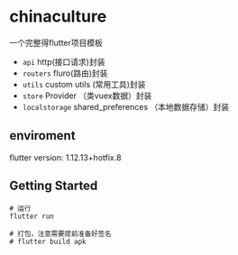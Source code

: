 # chinaculture

一个完整得flutter项目模板

* `api` http(接口请求)封装
* `routers` fluro(路由)封装
* `utils` custom utils (常用工具)封装
* `store` Provider （类vuex数据）封装
* `localstorage` shared_preferences （本地数据存储）封装

## enviroment

flutter version: 1.12.13+hotfix.8

## Getting Started

```dash
# 运行
flutter run

# 打包，注意需要提前准备好签名
# flutter build apk
```
